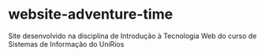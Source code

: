 # website-adventure-time
Site desenvolvido na disciplina de Introdução à Tecnologia Web do curso de Sistemas de Informação do UniRios
